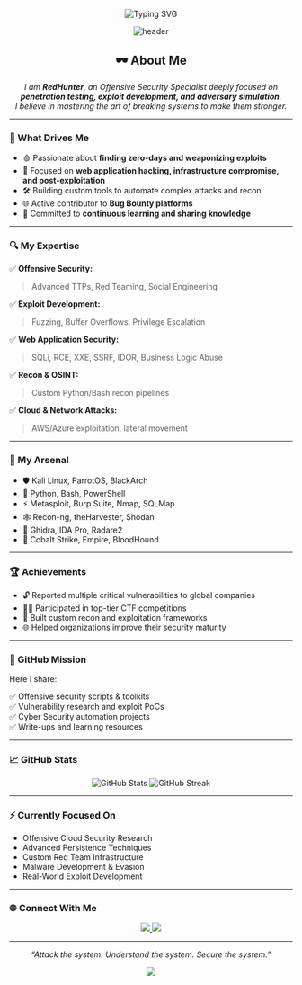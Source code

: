 <!-- PROFILE README -->
<p align="center">
  <img src="https://readme-typing-svg.herokuapp.com?font=Fira+Code&size=26&pause=1000&center=true&vCenter=true&width=900&lines=%F0%9F%95%B0%EF%B8%8F+RedHunter+-+Offensive+Security+Researcher;%F0%9F%92%BB+Pentester+%7C+Bug+Bounty+Hunter;%F0%9F%92%A1+Breaking+%7C+Building+%7C+Securing" alt="Typing SVG">
</p>

<p align="center">
  <img src="https://capsule-render.vercel.app/api?type=waving&color=0:0d0d0d,100:111111&height=220&section=header&text=RedHunter%20Cyber%20Ops&fontSize=45&fontColor=fff&animation=fadeIn" alt="header"/>
</p>

<h2 align="center">🕶️ About Me</h2>

<p align="center">
  <em>
    I am <strong>RedHunter</strong>, an Offensive Security Specialist deeply focused on <strong>penetration testing, exploit development, and adversary simulation</strong>. <br>
    I believe in mastering the art of breaking systems to make them stronger.
  </em>
</p>

---

<h3>🎯 What Drives Me</h3>

- 🩸 Passionate about <strong>finding zero-days and weaponizing exploits</strong>
- 💉 Focused on <strong>web application hacking, infrastructure compromise, and post-exploitation</strong>
- 🛠️ Building custom tools to automate complex attacks and recon
- 🌐 Active contributor to <strong>Bug Bounty platforms</strong>
- 🦾 Committed to <strong>continuous learning and sharing knowledge</strong>

---

<h3>🔍 My Expertise</h3>

✅ **Offensive Security:**  
> Advanced TTPs, Red Teaming, Social Engineering

✅ **Exploit Development:**  
> Fuzzing, Buffer Overflows, Privilege Escalation

✅ **Web Application Security:**  
> SQLi, RCE, XXE, SSRF, IDOR, Business Logic Abuse

✅ **Recon & OSINT:**  
> Custom Python/Bash recon pipelines

✅ **Cloud & Network Attacks:**  
> AWS/Azure exploitation, lateral movement

---

<h3>🧰 My Arsenal</h3>

- 🛡️ Kali Linux, ParrotOS, BlackArch
- 🐍 Python, Bash, PowerShell
- ⚡ Metasploit, Burp Suite, Nmap, SQLMap
- 🕸️ Recon-ng, theHarvester, Shodan
- 🧬 Ghidra, IDA Pro, Radare2
- 🏹 Cobalt Strike, Empire, BloodHound

---

<h3>🏆 Achievements</h3>

- 🔓 Reported multiple critical vulnerabilities to global companies
- 🕵️‍♂️ Participated in top-tier CTF competitions
- 🧩 Built custom recon and exploitation frameworks
- 🌐 Helped organizations improve their security maturity

---

<h3>💼 GitHub Mission</h3>

Here I share:

✅ Offensive security scripts & toolkits  
✅ Vulnerability research and exploit PoCs  
✅ Cyber Security automation projects  
✅ Write-ups and learning resources  

---

<h3>📈 GitHub Stats</h3>

<p align="center">
  <img src="https://github-readme-stats.vercel.app/api?username=RedHunter&show_icons=true&theme=tokyonight&hide_border=true" alt="GitHub Stats">
  <img src="https://github-readme-streak-stats.herokuapp.com?user=RedHunter&theme=tokyonight&hide_border=true" alt="GitHub Streak">
</p>

---

<h3>⚡ Currently Focused On</h3>

- Offensive Cloud Security Research
- Advanced Persistence Techniques
- Custom Red Team Infrastructure
- Malware Development & Evasion
- Real-World Exploit Development

---

<h3>🌐 Connect With Me</h3>

<p align="center">
  <a href="https://www.linkedin.com/in/redhunter" target="_blank">
    <img src="https://img.shields.io/badge/LinkedIn-Connect-blue?style=for-the-badge&logo=linkedin">
  </a>
  <a href="https://www.instagram.com/redhunter" target="_blank">
    <img src="https://img.shields.io/badge/Instagram-Follow-ff69b4?style=for-the-badge&logo=instagram">
  </a>
</p>

---

<p align="center">
  <em>“Attack the system. Understand the system. Secure the system.”</em>
</p>

<p align="center">
  <img src="https://capsule-render.vercel.app/api?type=waving&color=0:0d0d0d,100:111111&height=150&section=footer"/>
</p>

